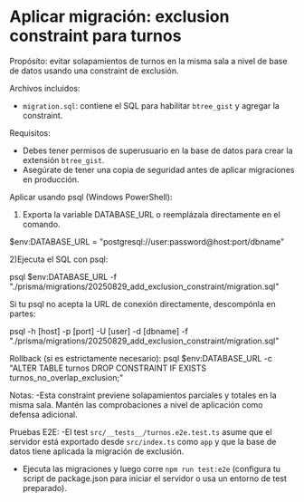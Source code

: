 # Aplicar migración: exclusion constraint para turnos

Propósito: evitar solapamientos de turnos en la misma sala a nivel de base de datos usando una constraint de exclusión.

Archivos incluidos:

- `migration.sql`: contiene el SQL para habilitar `btree_gist` y agregar la constraint.

Requisitos:

- Debes tener permisos de superusuario en la base de datos para crear la extensión `btree_gist`.
- Asegúrate de tener una copia de seguridad antes de aplicar migraciones en producción.

Aplicar usando psql (Windows PowerShell):

1) Exporta la variable DATABASE_URL o reemplázala directamente en el comando.

$env:DATABASE_URL = "postgresql://user:password@host:port/dbname"

2)Ejecuta el SQL con psql:

psql $env:DATABASE_URL -f "./prisma/migrations/20250829_add_exclusion_constraint/migration.sql"

Si tu psql no acepta la URL de conexión directamente, descompónla en partes:

psql -h [host] -p [port] -U [user] -d [dbname] -f "./prisma/migrations/20250829_add_exclusion_constraint/migration.sql"

Rollback (si es estrictamente necesario):
psql $env:DATABASE_URL -c "ALTER TABLE turnos DROP CONSTRAINT IF EXISTS turnos_no_overlap_exclusion;"

Notas:
-Esta constraint previene solapamientos parciales y totales en la misma sala. Mantén las comprobaciones a nivel de aplicación como defensa adicional.

Pruebas E2E:
-El test `src/__tests__/turnos.e2e.test.ts` asume que el servidor está exportado desde `src/index.ts` como `app` y que la base de datos tiene aplicada la migración de exclusión.

- Ejecuta las migraciones y luego corre `npm run test:e2e` (configura tu script de package.json para iniciar el servidor o usa un entorno de test preparado).

